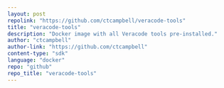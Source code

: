 ```yaml
---
layout: post
repolink: "https://github.com/ctcampbell/veracode-tools"
title: "veracode-tools"
description: "Docker image with all Veracode tools pre-installed."
author: "ctcampbell"
author-link: "https://github.com/ctcampbell"
content-type: "sdk"
language: "docker"
repo: "github"
repo_title: "veracode-tools"
---
```

